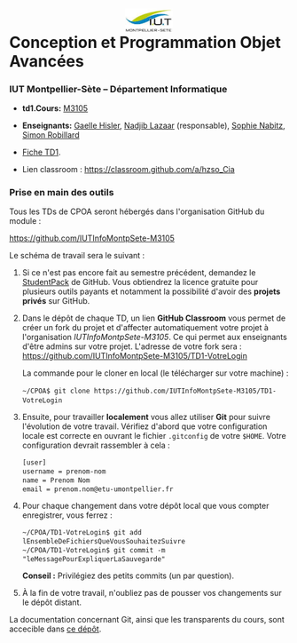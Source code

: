 # <img src="ressources/logo.jpeg" width="17%" style="margin:auto;display:block;"/> Conception et Programmation Objet Avancées 
### IUT Montpellier-Sète – Département Informatique
* **td1.Cours:** [M3105](https://github.com/IUTInfoMontpSete-M3105/Ressources)
* **Enseignants:** [Gaelle Hisler](mailto:gaelle.Hisler@umontpellier.fr), [Nadjib Lazaar](mailto:nadjib.lazaar@umontpellier.fr) (responsable), [Sophie Nabitz](mailto:sophie.nabitz@univ-avignon.fr), [Simon Robillard](mailto:simon.robillard@umontpellier.fr) 
* [Fiche TD1](TD1.pdf).

* Lien classroom : https://classroom.github.com/a/hzso_Cia

### Prise en main des outils
Tous les TDs de CPOA seront hébergés dans l'organisation GitHub du module :

https://github.com/IUTInfoMontpSete-M3105

Le schéma de travail sera le suivant :
1. Si ce n'est pas encore fait au semestre précédent, demandez le [StudentPack](https://education.github.com/pack) de GitHub. Vous obtiendrez la licence gratuite pour plusieurs outils payants et notamment la possibilité d'avoir des **projets privés** sur GitHub.
2. Dans le dépôt de chaque TD, un lien **GitHub Classroom** vous permet de créer un fork du projet et d'affecter automatiquement votre projet à l'organisation *IUTInfoMontpSete-M3105*. Ce qui permet aux enseignants d'être admins sur votre projet. L'adresse de votre fork sera :
 https://github.com/IUTInfoMontpSete-M3105/TD1-VotreLogin
 
    La commande pour le cloner en local (le télécharger sur votre machine) :

    `~/CPOA$ git clone https://github.com/IUTInfoMontpSete-M3105/TD1-VotreLogin`

3. Ensuite, pour travailler **localement** vous allez utiliser **Git** pour suivre l'évolution de votre travail. Vérifiez d'abord que votre configuration locale est correcte en ouvrant le fichier `.gitconfig` de votre `$HOME`. Votre configuration devrait rassembler à cela :
    ```
    [user]
    username = prenom-nom
    name = Prenom Nom
    email = prenom.nom@etu-umontpellier.fr
    ```
   
4. Pour chaque changement dans votre dépôt local que vous compter enregistrer, vous ferrez : 
    ```
    ~/CPOA/TD1-VotreLogin$ git add lEnsembleDeFichiersQueVousSouhaitezSuivre
    ~/CPOA/TD1-VotreLogin$ git commit -m "leMessagePourExpliquerLaSauvegarde"
    ```

    **Conseil :** Privilégiez des petits commits (un par question).
    
5. À la fin de votre travail, n'oubliez pas de pousser vos changements sur le dépôt distant.

La documentation concernant Git, ainsi que les transparents du cours, sont accecible dans [ce dépôt](https://github.com/IUTInfoMontpSete-M3105/Ressources).


